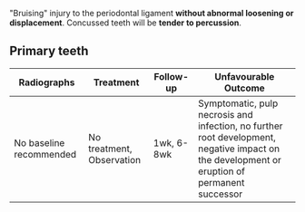 "Bruising" injury to the periodontal ligament **without abnormal loosening or displacement**. Concussed teeth will be **tender to percussion**.

## Primary teeth
| Radiographs             | Treatment                 | Follow-up  | Unfavourable Outcome                                                                                                                         |
| ----------------------- | ------------------------- | ---------- | -------------------------------------------------------------------------------------------------------------------------------------------- |
| No baseline recommended | No treatment, Observation | 1wk, 6-8wk | Symptomatic, pulp necrosis and infection, no further root development, negative impact on the development or eruption of permanent successor |
